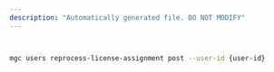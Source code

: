 ```yaml
---
description: "Automatically generated file. DO NOT MODIFY"
---
```


```bash


mgc users reprocess-license-assignment post --user-id {user-id}

```